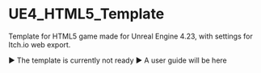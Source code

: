# UE4_HTML5_Template
Template for HTML5 game made for Unreal Engine 4.23, with settings for Itch.io web export.

► The template is currently not ready
► A user guide will be here
